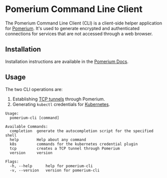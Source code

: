 # Pomerium Command Line Client

The Pomerium Command Line Client (CLI) is a client-side helper application for [Pomerium](https://pomerium.com). It's used to generate encrypted and authenticated connections for services that are not accessed through a web browser.

## Installation

Installation instructions are available in the [Pomerium Docs](https://www.pomerium.com/docs/deploy/clients#install-pomerium-cli-and-desktop).

## Usage

The two CLI operations are:

1. Establishing [TCP tunnels](https://www.pomerium.com/docs/tcp/client.html) through Pomerium.
2. Generating `kubectl` credentials for [Kubernetes](https://www.pomerium.com/docs/k8s/).

```text
Usage:
  pomerium-cli [command]

Available Commands:
  completion  generate the autocompletion script for the specified shell
  help        Help about any command
  k8s         commands for the kubernetes credential plugin
  tcp         creates a TCP tunnel through Pomerium
  version     version

Flags:
  -h, --help      help for pomerium-cli
  -v, --version   version for pomerium-cli
```
